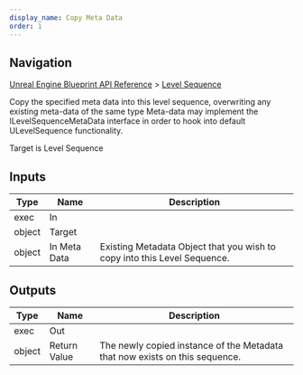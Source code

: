 ```yaml
---
display_name: Copy Meta Data
order: 1
---
```

## Navigation

[Unreal Engine Blueprint API Reference](https://dev.epicgames.com/documentation/en-us/unreal-engine/BlueprintAPI) > [Level Sequence](https://dev.epicgames.com/documentation/en-us/unreal-engine/BlueprintAPI/LevelSequence)

Copy the specified meta data into this level sequence, overwriting any existing meta-data of the same type
Meta-data may implement the ILevelSequenceMetaData interface in order to hook into default ULevelSequence functionality.

Target is Level Sequence

## Inputs

| Type | Name | Description |
| --- | --- | --- |
| exec | In |  |
| object | Target |  |
| object | In Meta Data | Existing Metadata Object that you wish to copy into this Level Sequence. |

## Outputs

| Type | Name | Description |
| --- | --- | --- |
| exec | Out |  |
| object | Return Value | The newly copied instance of the Metadata that now exists on this sequence. |
